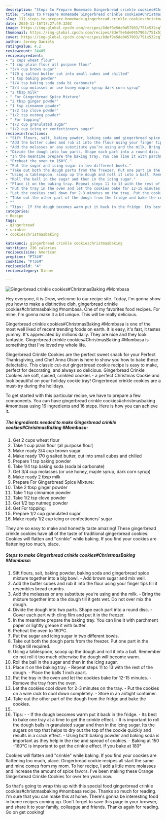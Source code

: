```yaml
---
description: "Steps to Prepare Homemade Gingerbread crinkle cookies#ChristmasBaking #Mombasa"
title: "Steps to Prepare Homemade Gingerbread crinkle cookies#ChristmasBaking #Mombasa"
slug: 111-steps-to-prepare-homemade-gingerbread-crinkle-cookieschristmasbaking-mombasa
date: 2020-11-16T17:27:49.320Z
image: https://img-global.cpcdn.com/recipes/8def9e5de0457903/751x532cq70/gingerbread-crinkle-cookieschristmasbaking-mombasa-recipe-main-photo.jpg
thumbnail: https://img-global.cpcdn.com/recipes/8def9e5de0457903/751x532cq70/gingerbread-crinkle-cookieschristmasbaking-mombasa-recipe-main-photo.jpg
cover: https://img-global.cpcdn.com/recipes/8def9e5de0457903/751x532cq70/gingerbread-crinkle-cookieschristmasbaking-mombasa-recipe-main-photo.jpg
author: Jeremy Daniels
ratingvalue: 4.2
reviewcount: 24405
recipeingredient:
- "2 cups wheat flour"
- "1 cup plain flour all purpose flour"
- "3/4 cup brown sugar"
- "170 g salted butter cut into small cubes and chilled"
- "1 tsp baking powder"
- "1/4 tsp baking soda soda bi carbonate"
- "3/4 cup molasses or use honey maple syrup dark corn syrup"
- "2 tbsp milk"
- " For Gingerbread Spice Mixture"
- "2 tbsp ginger powder"
- "1 tsp cinnamon powder"
- "1/2 tsp clove powder"
- "1/2 tsp nutmeg powder"
- " For topping"
- "1/2 cup granulated sugar"
- "1/2 cup icing or confectioners sugar"
recipeinstructions:
- "Sift flours, salt, baking powder, baking soda and gingerbread spice mixture together into a big bowl. Add brown sugar and mix well."
- "Add the butter cubes and rub it into the flour using your finger tips till it resembles bread crumbs."
- "Add the molasses or any substitute you’re using and the milk. Bring the mixture together into a the dough till it gets wet. Do not over mix the dough."
- "Divide the dough into two parts. Shape each part into a round disc.  Cover each part with cling film and put it in the freezer."
- "In the meantime prepare the baking tray. You can line it with parchment paper or lightly grease it with butter."
- "Preheat the oven to 160ºC."
- "Put the sugar and icing sugar in two different bowls."
- "Take out both the dough parts from the freezer. Put one part in the fridge till required."
- "Using a tablespoon, scoop up the dough and roll it into a ball. Remember do not roll it too much otherwise the dough will become warm."
- "Roll the ball in the sugar and then in the icing sugar."
- "Place it on the baking tray. Repeat steps 11 to 13 with the rest of the dough.  Place the balls 1 inch apart."
- "Put the tray in the oven and let the cookies bake for 12-15 minutes. Remove the tray from the oven."
- "Let the cookies cool down for 2-3 minutes on the tray. Put the cookies on a wire rack to cool down completely. Store in an airtight container."
- "Take out the other part of the dough from the fridge and bake the cookies."
- ""
- "Tips:  If the dough becomes warm put it back in the fridge. Its best to bake one tray at a time to get the crinkle effect. It is important to roll the dough balls in granulated sugar and then in the icing sugar. Its the sugars on top that helps to dry out the top of the cookie quickly and results in a crack effect. Using both baking powder and baking soda is important as they help in the rise and spread of cookies.  Baking at 150 -160°C is important to get the crinkle effect. If you bake at 180°"
categories:
- Recipe
tags:
- gingerbread
- crinkle
- cookieschristmasbaking

katakunci: gingerbread crinkle cookieschristmasbaking 
nutrition: 236 calories
recipecuisine: American
preptime: "PT34M"
cooktime: "PT36M"
recipeyield: "4"
recipecategory: Dinner

---
```



![Gingerbread crinkle cookies#ChristmasBaking #Mombasa](https://img-global.cpcdn.com/recipes/8def9e5de0457903/751x532cq70/gingerbread-crinkle-cookieschristmasbaking-mombasa-recipe-main-photo.jpg)

Hey everyone, it is Drew, welcome to our recipe site. Today, I'm gonna show you how to make a distinctive dish, gingerbread crinkle cookies#christmasbaking #mombasa. One of my favorites food recipes. For mine, I'm gonna make it a bit unique. This will be really delicious.

Gingerbread crinkle cookies#ChristmasBaking #Mombasa is one of the most well liked of recent trending foods on earth. It is easy, it's fast, it tastes yummy. It's appreciated by millions daily. They are nice and they look fantastic. Gingerbread crinkle cookies#ChristmasBaking #Mombasa is something that I've loved my whole life.

Gingerbread Crinkle Cookies are the perfect sweet snack for your Perfect Thanksgiving, and Chef Anna Olson is here to show you how to bake these delectable. This classic cut-out gingerbread cookie recipe is easy to make, perfect for decorating, and always so delicious. Gingerbread Crinkle Cookies are soft, spiced, crinkled cookies - a perfect Christmas Cookie and look beautiful on your holiday cookie tray! Gingerbread crinkle cookies are a must-try during the holidays.


To get started with this particular recipe, we have to prepare a few components. You can have gingerbread crinkle cookies#christmasbaking #mombasa using 16 ingredients and 16 steps. Here is how you can achieve it.

<!--inarticleads1-->

##### The ingredients needed to make Gingerbread crinkle cookies#ChristmasBaking #Mombasa:

1. Get 2 cups wheat flour
1. Take 1 cup plain flour (all purpose flour)
1. Make ready 3/4 cup brown sugar
1. Make ready 170 g salted butter, cut into small cubes and chilled
1. Prepare 1 tsp baking powder
1. Take 1/4 tsp baking soda (soda bi carbonate)
1. Get 3/4 cup molasses (or use honey, maple syrup, dark corn syrup)
1. Make ready 2 tbsp milk
1. Prepare  For Gingerbread Spice Mixture:
1. Take 2 tbsp ginger powder
1. Take 1 tsp cinnamon powder
1. Take 1/2 tsp clove powder
1. Get 1/2 tsp nutmeg powder
1. Get  For topping:
1. Prepare 1/2 cup granulated sugar
1. Make ready 1/2 cup icing or confectioners’ sugar


They are so easy to make and honestly taste amazing! These gingerbread crinkle cookies have all of the taste of traditional gingerbread cookies. Cookies will flatten and &#34;crinkle&#34; while baking. If you find your cookies are flattening too much, place. 

<!--inarticleads2-->

##### Steps to make Gingerbread crinkle cookies#ChristmasBaking #Mombasa:

1. Sift flours, salt, baking powder, baking soda and gingerbread spice mixture together into a big bowl. - Add brown sugar and mix well.
1. Add the butter cubes and rub it into the flour using your finger tips till it resembles bread crumbs.
1. Add the molasses or any substitute you’re using and the milk. - Bring the mixture together into a the dough till it gets wet. Do not over mix the dough.
1. Divide the dough into two parts. Shape each part into a round disc.  - Cover each part with cling film and put it in the freezer.
1. In the meantime prepare the baking tray. You can line it with parchment paper or lightly grease it with butter.
1. Preheat the oven to 160ºC.
1. Put the sugar and icing sugar in two different bowls.
1. Take out both the dough parts from the freezer. Put one part in the fridge till required.
1. Using a tablespoon, scoop up the dough and roll it into a ball. Remember do not roll it too much otherwise the dough will become warm.
1. Roll the ball in the sugar and then in the icing sugar.
1. Place it on the baking tray. - Repeat steps 11 to 13 with the rest of the dough.  - Place the balls 1 inch apart.
1. Put the tray in the oven and let the cookies bake for 12-15 minutes. - Remove the tray from the oven.
1. Let the cookies cool down for 2-3 minutes on the tray. - Put the cookies on a wire rack to cool down completely. - Store in an airtight container.
1. Take out the other part of the dough from the fridge and bake the cookies.
1. 
1. Tips: -  - If the dough becomes warm put it back in the fridge. - Its best to bake one tray at a time to get the crinkle effect. - It is important to roll the dough balls in granulated sugar and then in the icing sugar. Its the sugars on top that helps to dry out the top of the cookie quickly and results in a crack effect. - Using both baking powder and baking soda is important as they help in the rise and spread of cookies.  - Baking at 150 -160°C is important to get the crinkle effect. If you bake at 180°


Cookies will flatten and &#34;crinkle&#34; while baking. If you find your cookies are flattening too much, place. Gingerbread cookie recipes all start the same and mine comes from my mom. To her recipe, I add a little more molasses and increase the amount of spice favors. I&#39;ve been making these Orange Gingerbread Crinkle Cookies for over ten years now. 

So that's going to wrap this up with this special food gingerbread crinkle cookies#christmasbaking #mombasa recipe. Thanks so much for reading. I'm sure that you can make this at home. There's gonna be interesting food in home recipes coming up. Don't forget to save this page in your browser, and share it to your family, colleague and friends. Thanks again for reading. Go on get cooking!
